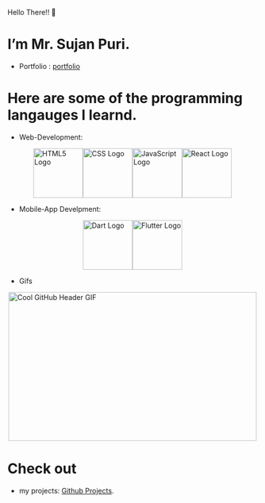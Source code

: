 Hello There!! 👋 
# I’m Mr. Sujan Puri.

- Portfolio : [portfolio](https://www.sujanpuri.com.np/)

# Here are some of the programming langauges I learnd.
- Web-Development:
<div style="display: flex; justify-content: center; align-items: center;">
  <img src="https://media.giphy.com/media/v1.Y2lkPTc5MGI3NjExM2l0ZzdjcXE0MjJod2h5aTEwejc2cWg2dGpkNGkwZnpmZ3R2YWF2eiZlcD12MV9pbnRlcm5hbF9naWZfYnlfaWQmY3Q9cw/XAxylRMCdpbEWUAvr8/giphy.gif" alt="HTML5 Logo" height="100">
  <img src="https://i.giphy.com/media/v1.Y2lkPTc5MGI3NjExeWtnOXpncTkwZ2Z3MWZjNjR6dXFnb25sNTNxajNvMGpuYnpoMmRmbyZlcD12MV9pbnRlcm5hbF9naWZfYnlfaWQmY3Q9cw/fsEaZldNC8A1PJ3mwp/giphy.gif" alt="CSS Logo" height="100">
  <img src="https://user-images.githubusercontent.com/74038190/212257454-16e3712e-945a-4ca2-b238-408ad0bf87e6.gif" alt="JavaScript Logo" height="100">
  <img src="https://user-images.githubusercontent.com/74038190/212257467-871d32b7-e401-42e8-a166-fcfd7baa4c6b.gif" alt="React Logo" height="100">
</div>

- Mobile-App Develpment:
<div style="display: flex; justify-content: center; align-items: center;">
  <img src=""https://github.com/Anmol-Baranwal/Cool-GIFs-For-GitHub/raw/main/GIFs/dart-logo.gif" alt="Dart Logo" height="100">
  <img src="https://github.com/Anmol-Baranwal/Cool-GIFs-For-GitHub/raw/main/GIFs/flutter-logo.gif" alt="Flutter Logo" height="100">
</div>

- Gifs
<div style="display: flex; justify-content: center; align-items: center;">
  <img src="https://github.com/Anmol-Baranwal/Cool-GIFs-For-GitHub/raw/main/GIFs/github-header.gif" alt="Cool GitHub Header GIF" width="500" height="300">
</div>

# Check out 
- my projects: [Github Projects](https://github.com/sujanpuri?tab=repositories).

